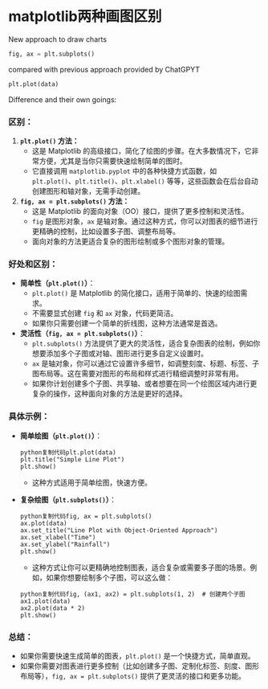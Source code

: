 # matplotlib两种画图区别

New approach to draw charts

```Python
fig, ax = plt.subplots()
```

compared with previous approach provided by ChatGPYT

```python
plt.plot(data)
```

Difference and their own goings:

### 区别：

1. **`plt.plot()` 方法：**
   - 这是 Matplotlib 的高级接口，简化了绘图的步骤。在大多数情况下，它非常方便，尤其是当你只需要快速绘制简单的图时。
   - 它直接调用 `matplotlib.pyplot` 中的各种快捷方式函数，如 `plt.plot()`、`plt.title()`、`plt.xlabel()` 等等，这些函数会在后台自动创建图形和轴对象，无需手动创建。
2. **`fig, ax = plt.subplots()` 方法：**
   - 这是 Matplotlib 的面向对象（OO）接口，提供了更多控制和灵活性。
   - `fig` 是图形对象，`ax` 是轴对象。通过这种方式，你可以对图表的细节进行更精确的控制，比如设置多子图、调整布局等。
   - 面向对象的方法更适合复杂的图形绘制或多个图形对象的管理。

### 好处和区别：

- **简单性（`plt.plot()`）**：
  - `plt.plot()` 是 Matplotlib 的简化接口，适用于简单的、快速的绘图需求。
  - 不需要显式创建 `fig` 和 `ax` 对象，代码更简洁。
  - 如果你只需要创建一个简单的折线图，这种方法通常是首选。
- **灵活性（`fig, ax = plt.subplots()`）**：
  - `plt.subplots()` 方法提供了更大的灵活性，适合复杂图表的绘制，例如你想要添加多个子图或对轴、图形进行更多自定义设置时。
  - `ax` 是轴对象，你可以通过它设置许多细节，如调整刻度、标题、标签、子图布局等。这在需要对图形的布局和样式进行精细调整时非常有用。
  - 如果你计划创建多个子图、共享轴、或者想要在同一个绘图区域内进行更复杂的操作，这种面向对象的方法是更好的选择。

### 具体示例：

- **简单绘图（`plt.plot()`）**：
  
  ```
  python复制代码plt.plot(data)
  plt.title("Simple Line Plot")
  plt.show()
  ```
  
  - 这种方式适用于简单绘图，快速方便。

- **复杂绘图（`plt.subplots()`）**：
  
  ```
  python复制代码fig, ax = plt.subplots()
  ax.plot(data)
  ax.set_title("Line Plot with Object-Oriented Approach")
  ax.set_xlabel("Time")
  ax.set_ylabel("Rainfall")
  plt.show()
  ```
  
  - 这种方式让你可以更精确地控制图表，适合复杂或需要多子图的场景。例如，如果你想要绘制多个子图，可以这么做：
  
  ```
  python复制代码fig, (ax1, ax2) = plt.subplots(1, 2)  # 创建两个子图
  ax1.plot(data)
  ax2.plot(data * 2)
  plt.show()
  ```

### 总结：

- 如果你需要快速生成简单的图表，`plt.plot()` 是一个快捷方式，简单直观。
- 如果你需要对图表进行更多控制（比如创建多子图、定制化标签、刻度、图形布局等），`fig, ax = plt.subplots()` 提供了更灵活的接口和更多功能。